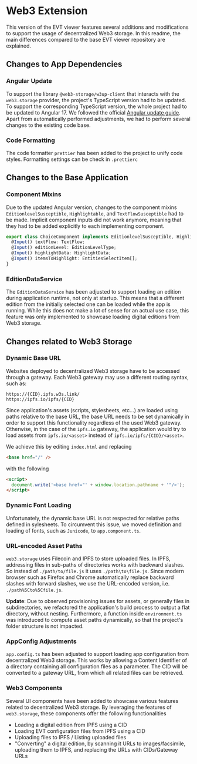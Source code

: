 # Web3 Extension

This version of the EVT viewer features several additions and modifications to support the usage of decentralized Web3 storage.
In this readme, the main differences compared to the base EVT viewer repository are explained.

## Changes to App Dependencies

### Angular Update

To support the library `@web3-storage/w3up-client` that interacts with the `web3.storage` provider, the project's TypeScript version had to be updated. To support the corresponding TypeScript version, the whole project had to be updated to Angular 17. We followed the official [Angular update guide](https://update.angular.io/).
Apart from automatically performed adjustments, we had to perform several changes to the existing code base.

### Code Formatting

The code formatter `prettier` has been added to the project to unify code styles. Formatting settings can be check in `.prettierc`

## Changes to the Base Application

### Component Mixins

Due to the updated Angular version, changes to the component mixins `EditionlevelSusceptible`, `Highlightable`, and `TextFlowSusceptible` had to be made. Implicit component inputs did not work anymore, meaning that they had to be added explicitly to each implementing component.

```typescript
export class ChoiceComponent implements EditionlevelSusceptible, Highlightable, TextFlowSusceptible {
  @Input() textFlow: TextFlow;
  @Input() editionLevel: EditionLevelType;
  @Input() highlightData: HighlightData;
  @Input() itemsToHighlight: EntitiesSelectItem[];
}
```

### EditionDataService

The `EditionDataService` has been adjusted to support loading an edition during application runtime, not only at startup. This means that a different edition from the initially selected one can be loaded while the app is running. While this does not make a lot of sense for an actual use case, this feature was only implemented to showcase loading digital editions from Web3 storage.

## Changes related to Web3 Storage

### Dynamic Base URL

Websites deployed to decentralized Web3 storage have to be accessed through a gateway. Each Web3 gateway may use a different routing syntax, such as:

```text
https://{CID}.ipfs.w3s.link/
https://ipfs.io/ipfs/{CID}
```

Since application's assets (scripts, stylesheets, etc...) are loaded using paths relative to the base URL, the base URL needs to be set dynamically in order to support this functionality regardless of the used Web3 gateway. Otherwise, in the case of the `ipfs.io` gateway, the application would try to load assets from `ipfs.io/<asset>` instead of `ipfs.io/ipfs/{CID}/<asset>`.

We achieve this by editing `index.html` and replacing

```html
<base href="/" />
```

with the following

```html
<script>
  document.write('<base href="' + window.location.pathname + '"/>');
</script>
```

### Dynamic Font Loading

Unfortunately, the dynamic base URL is not respected for relative paths defined in sylesheets. To circumvent this issue, we moved definition and loading of fonts, such as `Junicode`, to `app.component.ts`.

### URL-encoded Asset Paths

`web3.storage` uses Filecoin and IPFS to store uploaded files. In IPFS, addressing files in sub-paths of directories works with backward slashes. So instead of `./path/to/file.js` it uses `./path\to\file.js`. Since modern browser such as Firefox and Chrome automatically replace backward slashes with forward slashes, we use the URL-encoded version, i.e. `./path%5Cto%5Cfile.js`.

**Update**: Due to observed provisioning issues for assets, or generally files in subdirectories, we refactored the application's build process to output a flat directory, without nesting. Furthermore, a function inside `environment.ts` was introduced to compute asset paths dynamically, so that the project's folder structure is not impacted.

### AppConfig Adjustments

`app.config.ts` has been adjusted to support loading app configuration from decentralized Web3 storage. This works by allowing a Content Identifier of a directory containing all configuration files as a parameter. The CID will be converted to a gateway URL, from which all related files can be retrieved.

### Web3 Components

Several UI components have been added to showcase various features related to decentralized Web3 storage. By leveraging the features of `web3.storage`, these components offer the following functionalities

- Loading a digital edition from IPFS using a CID
- Loading EVT configuration files from IPFS using a CID
- Uploading files to IPFS / Listing uploaded files
- "Converting" a digital edition, by scanning it URLs to images/facsimile, uploading them to IPFS, and replacing the URLs with CIDs/Gateway URLs
